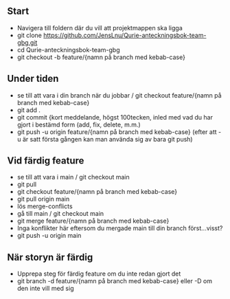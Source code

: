 ## Start
- Navigera till foldern där du vill att projektmappen ska ligga
- git clone https://github.com/JensLnu/Qurie-anteckningsbok-team-gbg.git
- cd Qurie-anteckningsbok-team-gbg
- git checkout -b feature/{namn på branch med kebab-case}

## Under tiden
- se till att vara i din branch när du jobbar / git checkout feature/{namn på branch med kebab-case}
- git add .
- git commit {kort meddelande, högst 100tecken, inled med vad du har gjort i bestämd form (add, fix, delete, m.m.)
- git push -u origin feature/{namn på branch med kebab-case} (efter att -u är satt första gången kan man använda sig av bara git push)

## Vid färdig feature
- se till att vara i main / git checkout main
- git pull
- git checkout feature/{namn på branch med kebab-case}
- git pull origin main
- lös merge-conflicts
- gå till main / git checkout main
- git merge feature/{namn på branch med kebab-case}
- Inga konflikter här eftersom du mergade main till din branch först...visst?
- git push -u origin main

## När storyn är färdig
- Upprepa steg för färdig feature om du inte redan gjort det
- git branch -d feature/{namn på branch med kebab-case} eller -D om den inte vill med sig
